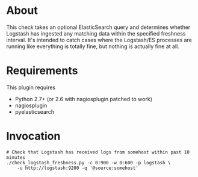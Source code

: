 About
=====
This check takes an optional ElasticSearch query and determines whether
Logstash has ingested any matching data within the specified freshness
interval. It's intended to catch cases where the Logstash/ES processes
are running like everything is totally fine, but nothing is actually
fine at all.

Requirements
============
This plugin requires

* Python 2.7+ (or 2.6 with nagiosplugin patched to work)
* nagiosplugin
* pyelasticsearch

Invocation
==========

    # Check that Logstash has received logs from somehost within past 10 minutes
    ./check_logstash_freshness.py -c 0:900 -w 0:600 -p logstash \
        -u http://logstash:9200 -q '@source:somehost'

